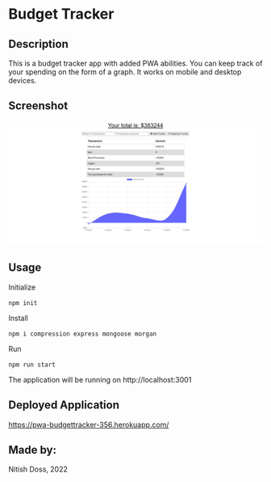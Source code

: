 # Budget Tracker

## Description

This is a budget tracker app with added PWA abilities. You can keep track of your spending on the form of a graph. It works on mobile and desktop devices.

## Screenshot
![](images/application-screenshot.PNG)

## Usage

Initialize
```
npm init
```
Install
```
npm i compression express mongoose morgan
```
Run
```
npm run start
```
The application will be running on http://localhost:3001

## Deployed Application
https://pwa-budgettracker-356.herokuapp.com/

## Made by:
Nitish Doss, 2022
